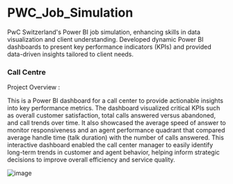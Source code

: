 # PWC_Job_Simulation
PwC Switzerland's Power BI job simulation, enhancing skills in data visualization and client understanding. Developed dynamic Power BI dashboards to present key performance indicators (KPIs) and provided data-driven insights tailored to client needs. 

### Call Centre 
Project Overview :

This is a Power BI dashboard for a call center to provide actionable insights into key performance metrics. The dashboard visualized critical KPIs such as overall customer satisfaction, total calls answered versus abandoned, and call trends over time. It also showcased the average speed of answer to monitor responsiveness and an agent performance quadrant that compared average handle time (talk duration) with the number of calls answered. This interactive dashboard enabled the call center manager to easily identify long-term trends in customer and agent behavior, helping inform strategic decisions to improve overall efficiency and service quality.


![image](https://github.com/user-attachments/assets/9d23fd5e-aaaa-4967-aafd-5db5fd646ec8)
